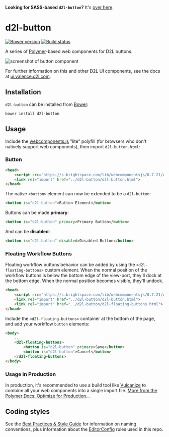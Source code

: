 **Looking for SASS-based `d2l-button`?** It's [over here](https://github.com/BrightspaceUI/button/tree/sass).

# d2l-button
[![Bower version][bower-image]][bower-url]
[![Build status][ci-image]][ci-url]

A series of [Polymer](https://www.polymer-project.org/1.0/)-based web components for D2L buttons.

![screenshot of button component](/screenshots/screenshot.png?raw=true)

For further information on this and other D2L UI components, see the docs at [ui.valence.d2l.com](http://ui.valence.d2l.com/).

## Installation

`d2l-button` can be installed from [Bower][bower-url]:
```shell
bower install d2l-button
```

## Usage

Include the [webcomponents.js](http://webcomponents.org/polyfills/) "lite" polyfill (for browsers who don't natively support web components), then import `d2l-button.html`:

### Button

```html
<head>
	<script src="https://s.brightspace.com/lib/webcomponentsjs/0.7.21/webcomponents-lite.min.js"></script>
	<link rel="import" href="../d2l-button/d2l-button.html">
</head>
```

The native `<button>` element can now be extended to be a `d2l-button`:

```html
<button is="d2l-button">Button Element</button>
```

Buttons can be made **primary**:

```html
<button is="d2l-button" primary>Primary Button</button>
```

And can be **disabled**:

```html
<button is="d2l-button" disabled>Disabled Button</button>
```

### Floating Workflow Buttons

Floating workflow buttons behavior can be added by using the `<d2l-floating-buttons>` custom element.  When the normal position of the workflow buttons is below the bottom edge of the view-port, they'll dock at the bottom edge.  When the normal position becomes visible, they'll undock.

```html
<head>
	<script src="https://s.brightspace.com/lib/webcomponentsjs/0.7.21/webcomponents-lite.min.js"></script>
	<link rel="import" href="../d2l-button/d2l-button.html">
	<link rel="import" href="../d2l-button/d2l-floating-buttons.html">
</head>
```

Include the `<d2l-floating-buttons>` container at the bottom of the page, and add your workflow `button` elements:

```html
<body>
	...
	<d2l-floating-buttons>
		<button is="d2l-button" primary>Save</button>
		<button is="d2l-button">Cancel</button>
	</d2l-floating-buttons>
</body>
```

### Usage in Production

In production, it's recommended to use a build tool like [Vulcanize](https://github.com/Polymer/vulcanize) to combine all your web components into a single import file. [More from the Polymer Docs: Optimize for Production](https://www.polymer-project.org/1.0/tools/optimize-for-production.html)...

## Coding styles

See the [Best Practices & Style Guide](https://github.com/Brightspace/valence-ui-docs/wiki/Best-Practices-&-Style-Guide) for information on naming conventions, plus information about the [EditorConfig](http://editorconfig.org) rules used in this repo.

[bower-url]: http://bower.io/search/?q=d2l-button
[bower-image]: https://img.shields.io/bower/v/d2l-button.svg
[ci-url]: https://travis-ci.org/BrightspaceUI/button
[ci-image]: https://travis-ci.org/BrightspaceUI/button.svg?branch=master

